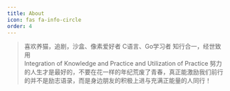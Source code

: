 ```yaml
---
title: About
icon: fas fa-info-circle
order: 4
---
```


> 喜欢养猫，追剧，沙盒、像素爱好者
> C语言、Go学习者
> 知行合一，经世致用 </br>
> Integration of Knowledge and Practice and Utilization of Practice
> 努力的人生才是最好的，不要在花一样的年纪荒废了青春，真正能激励我们前行的并不是励志语录，而是身边朋友的积极上进与充满正能量的人同行！
